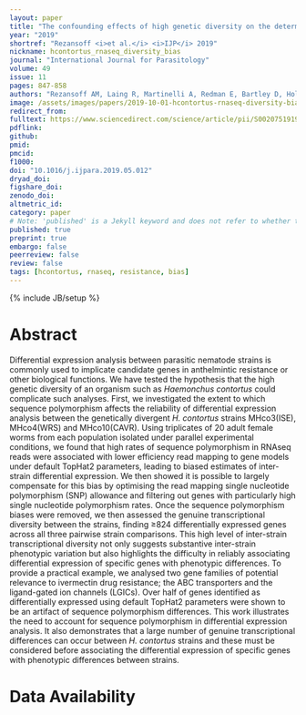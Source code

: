 ```yaml
---
layout: paper
title: "The confounding effects of high genetic diversity on the determination and interpretation of differential gene expression analysis in the parasitic nematode Haemonchus contortus"
year: "2019"
shortref: "Rezansoff <i>et al.</i> <i>IJP</i> 2019"
nickname: hcontortus_rnaseq_diversity_bias
journal: "International Journal for Parasitology"
volume: 49
issue: 11
pages: 847-858
authors: "Rezansoff AM, Laing R, Martinelli A, Redman E, Bartley D, Holroyd N, Devaney E, DOYLE SR, Sargison ND, Cotton JA, Gilleard JS."
image: /assets/images/papers/2019-10-01-hcontortus-rnaseq-diversity-bias.png
redirect_from: 
fulltext: https://www.sciencedirect.com/science/article/pii/S002075191930205X?via%3Dihub
pdflink: 
github: 
pmid: 
pmcid: 
f1000: 
doi: "10.1016/j.ijpara.2019.05.012"
dryad_doi:
figshare_doi: 
zenodo_doi: 
altmetric_id: 
category: paper
# Note: 'published' is a Jekyll keyword and does not refer to whether the paper is published, but rather to whether this Markdown should be part of the rendered site.
published: true
preprint: true
embargo: false	
peerreview: false
review: false
tags: [hcontortus, rnaseq, resistance, bias]
---
```

{% include JB/setup %}

# Abstract 

Differential expression analysis between parasitic nematode strains is commonly used to implicate candidate genes in anthelmintic resistance or other biological functions. We have tested the hypothesis that the high genetic diversity of an organism such as *Haemonchus contortus* could complicate such analyses. First, we investigated the extent to which sequence polymorphism affects the reliability of differential expression analysis between the genetically divergent *H. contortus* strains MHco3(ISE), MHco4(WRS) and MHco10(CAVR). Using triplicates of 20 adult female worms from each population isolated under parallel experimental conditions, we found that high rates of sequence polymorphism in RNAseq reads were associated with lower efficiency read mapping to gene models under default TopHat2 parameters, leading to biased estimates of inter-strain differential expression. We then showed it is possible to largely compensate for this bias by optimising the read mapping single nucleotide polymorphism (SNP) allowance and filtering out genes with particularly high single nucleotide polymorphism rates. Once the sequence polymorphism biases were removed, we then assessed the genuine transcriptional diversity between the strains, finding ≥824 differentially expressed genes across all three pairwise strain comparisons. This high level of inter-strain transcriptional diversity not only suggests substantive inter-strain phenotypic variation but also highlights the difficulty in reliably associating differential expression of specific genes with phenotypic differences. To provide a practical example, we analysed two gene families of potential relevance to ivermectin drug resistance; the ABC transporters and the ligand-gated ion channels (LGICs). Over half of genes identified as differentially expressed using default TopHat2 parameters were shown to be an artifact of sequence polymorphism differences. This work illustrates the need to account for sequence polymorphism in differential expression analysis. It also demonstrates that a large number of genuine transcriptional differences can occur between *H. contortus* strains and these must be considered before associating the differential expression of specific genes with phenotypic differences between strains.

# Data Availability

